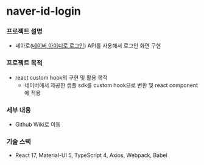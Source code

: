# naver-id-login
### 프로젝트 설명
- 네아로([네이버 아이디로 로그인](https://developers.naver.com/docs/login/overview/overview.md)) API를 사용해서 로그인 화면 구현

### 프로젝트 목적
- react custom hook의 구현 및 활용 목적
   - 네이버에서 제공한 샘플 sdk를 custom hook으로 변환 및 react component에 적용

### 세부 내용
- Github Wiki로 이동

### 기술 스택
- React 17, Material-UI 5, TypeScript 4, Axios, Webpack, Babel

